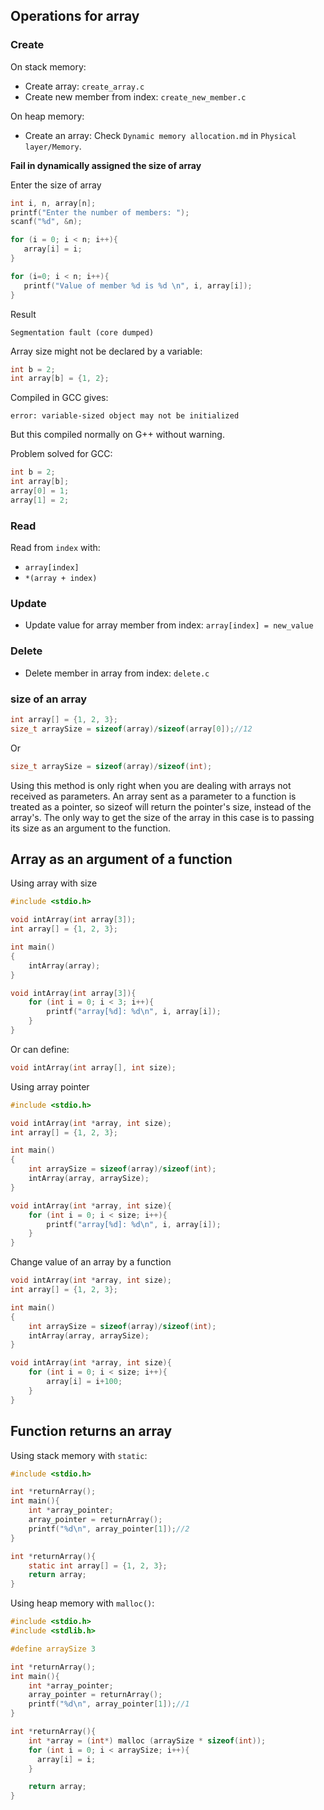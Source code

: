 ## Operations for array

### Create

On stack memory:

* Create array: ``create_array.c``
* Create new member from index: ``create_new_member.c``

On heap memory: 

* Create an array: Check ``Dynamic memory allocation.md`` in ``Physical layer/Memory``.

**Fail in dynamically assigned the size of array**

Enter the size of array

```c
int i, n, array[n];
printf("Enter the number of members: ");
scanf("%d", &n);

for (i = 0; i < n; i++){    
   array[i] = i;
}

for (i=0; i < n; i++){
   printf("Value of member %d is %d \n", i, array[i]);
}
```

Result

```
Segmentation fault (core dumped)
```

Array size might not be declared by a variable:

```c
int b = 2;
int array[b] = {1, 2};
```

Compiled in GCC gives:

```
error: variable-sized object may not be initialized
```

But this compiled normally on G++ without warning.

Problem solved for GCC:

```c
int b = 2;
int array[b];
array[0] = 1;
array[1] = 2;
```

### Read

Read from ``index`` with:

* ``array[index]``
* ``*(array + index)``

### Update

* Update value for array member from index: ``array[index] = new_value``

### Delete

* Delete member in array from index: ``delete.c`` 

### size of an array

```c
int array[] = {1, 2, 3};
size_t arraySize = sizeof(array)/sizeof(array[0]);//12
```
Or
```c
size_t arraySize = sizeof(array)/sizeof(int);
```

Using this method is only right when you are dealing with arrays not received as parameters. An array sent as a parameter to a function is treated as a pointer, so sizeof will return the pointer's size, instead of the array's. The only way to get the size of the array in this case is to passing its size as an argument to the function.

## Array as an argument of a function

Using array with size

```c
#include <stdio.h>

void intArray(int array[3]);
int array[] = {1, 2, 3};

int main()
{  
	intArray(array);
}

void intArray(int array[3]){
	for (int i = 0; i < 3; i++){
		printf("array[%d]: %d\n", i, array[i]);
	}
}
```

Or can define:

```c
void intArray(int array[], int size);
```

Using array pointer

```c
#include <stdio.h>

void intArray(int *array, int size);
int array[] = {1, 2, 3};

int main()
{  
	int arraySize = sizeof(array)/sizeof(int); 
	intArray(array, arraySize);
}

void intArray(int *array, int size){
	for (int i = 0; i < size; i++){
		printf("array[%d]: %d\n", i, array[i]);
	}
}
```

Change value of an array by a function
```c
void intArray(int *array, int size);
int array[] = {1, 2, 3};

int main()
{  
	int arraySize = sizeof(array)/sizeof(int); 
	intArray(array, arraySize);
}

void intArray(int *array, int size){
	for (int i = 0; i < size; i++){
		array[i] = i+100;
	}
}
```
## Function returns an array

Using stack memory with ``static``:

```c
#include <stdio.h>

int *returnArray();
int main(){
	int *array_pointer;
	array_pointer = returnArray();
	printf("%d\n", array_pointer[1]);//2
}

int *returnArray(){
	static int array[] = {1, 2, 3};
	return array;
}
```

Using heap memory with ``malloc()``:

```c
#include <stdio.h>
#include <stdlib.h>

#define arraySize 3

int *returnArray();
int main(){
	int *array_pointer;
	array_pointer = returnArray();
	printf("%d\n", array_pointer[1]);//1
}

int *returnArray(){
	int *array = (int*) malloc (arraySize * sizeof(int));
	for (int i = 0; i < arraySize; i++){
      array[i] = i;
	}

	return array;
}
```